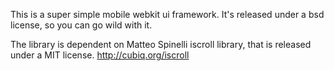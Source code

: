 This is a super simple mobile webkit ui framework. It's released under a bsd license, so you can go wild with it.

The library is dependent on Matteo Spinelli iscroll library, that is released under a MIT license. http://cubiq.org/iscroll
